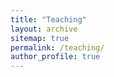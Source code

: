 ```yaml
---
title: "Teaching"
layout: archive
sitemap: true
permalink: /teaching/
author_profile: true
---
```


